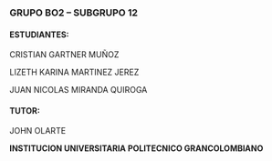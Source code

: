 ### GRUPO BO2 – SUBGRUPO 12

#### ESTUDIANTES:

CRISTIAN GARTNER MUÑOZ

LIZETH KARINA MARTINEZ JEREZ

JUAN NICOLAS MIRANDA QUIROGA


#### TUTOR:

JOHN OLARTE

**INSTITUCION UNIVERSITARIA POLITECNICO GRANCOLOMBIANO**
